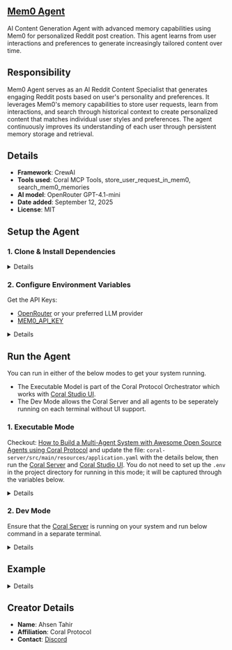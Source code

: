 ## [Mem0 Agent](https://github.com/Coral-Protocol/Coral-Mem0-Agent)
 
AI Content Generation Agent with advanced memory capabilities using Mem0 for personalized Reddit post creation. This agent learns from user interactions and preferences to generate increasingly tailored content over time.

## Responsibility
Mem0 Agent serves as an AI Reddit Content Specialist that generates engaging Reddit posts based on user's personality and preferences. It leverages Mem0's memory capabilities to store user requests, learn from interactions, and search through historical context to create personalized content that matches individual user styles and preferences. The agent continuously improves its understanding of each user through persistent memory storage and retrieval.

## Details
- **Framework**: CrewAI
- **Tools used**: Coral MCP Tools, store_user_request_in_mem0, search_mem0_memories
- **AI model**: OpenRouter GPT-4.1-mini
- **Date added**: September 12, 2025
- **License**: MIT

## Setup the Agent

### 1. Clone & Install Dependencies

<details>  

```bash
# In a new terminal clone the repository:
git clone https://github.com/Coral-Protocol/Coral-Mem0-Agent.git

# Navigate to the project directory:
cd Coral-Mem0-Agent

# Download and run the UV installer, setting the installation directory to the current one
curl -LsSf https://astral.sh/uv/install.sh | env UV_INSTALL_DIR=$(pwd) sh

# Create a virtual environment named `.venv` using UV
uv venv .venv

# Activate the virtual environment
source .venv/bin/activate

# install uv
pip install uv

# Install dependencies from `pyproject.toml` using `uv`:
uv sync
```

</details>

### 2. Configure Environment Variables

Get the API Keys:
- [OpenRouter](https://openrouter.ai/keys) or your preferred LLM provider
- [MEM0_API_KEY](https://app.mem0.ai/dashboard/api-keys)

<details>

```bash
# Create .env file in project root
cp -r .env.example .env
```

Configure the following environment variables in your `.env` file:

```bash
# Coral Server Configuration
CORAL_SSE_URL=your_coral_sse_url_here
CORAL_AGENT_ID=your_agent_id_here

# Model Configuration
MODEL_PROVIDER=openrouter/openai
MODEL_NAME=gpt-4.1-mini
MODEL_API_KEY=your_model_api_key_here
MODEL_BASE_URL=https://openrouter.ai/api/v1

# Mem0 Configuration
MEM0_API_KEY=your_mem0_api_key_here
```

</details>

## Run the Agent

You can run in either of the below modes to get your system running.  

- The Executable Model is part of the Coral Protocol Orchestrator which works with [Coral Studio UI](https://github.com/Coral-Protocol/coral-studio).  
- The Dev Mode allows the Coral Server and all agents to be seperately running on each terminal without UI support.  

### 1. Executable Mode

Checkout: [How to Build a Multi-Agent System with Awesome Open Source Agents using Coral Protocol](https://github.com/Coral-Protocol/existing-agent-sessions-tutorial-private-temp) and update the file: `coral-server/src/main/resources/application.yaml` with the details below, then run the [Coral Server](https://github.com/Coral-Protocol/coral-server) and [Coral Studio UI](https://github.com/Coral-Protocol/coral-studio). You do not need to set up the `.env` in the project directory for running in this mode; it will be captured through the variables below.

<details>

For Linux or MAC:

```bash
# PROJECT_DIR="/PATH/TO/YOUR/PROJECT"

applications:
  - id: "app"
    name: "Default Application"
    description: "Default application for testing"
    privacyKeys:
      - "default-key"
      - "public"
      - "priv"

registry:
  mem0_agent:
    options:
      - name: "MODEL_PROVIDER"
        type: "string"
        description: "Model provider (e.g., openrouter/openai)"
      - name: "MODEL_NAME"
        type: "string"
        description: "Model name (e.g., gpt-4.1-mini)"
      - name: "MODEL_API_KEY"
        type: "string"
        description: "API key for the model provider"
      - name: "MODEL_BASE_URL"
        type: "string"
        description: "Base URL for the model provider API"
      - name: "MEM0_API_KEY"
        type: "string"
        description: "Mem0 API key for memory management"
    runtime:
      type: "executable"
      command: ["bash", "-c", "${PROJECT_DIR}/run_agent.sh main.py"]
      environment:
        - name: "MODEL_PROVIDER"
          from: "MODEL_PROVIDER"
        - name: "MODEL_NAME"
          from: "MODEL_NAME"
        - name: "MODEL_API_KEY"
          from: "MODEL_API_KEY"
        - name: "MODEL_BASE_URL"
          from: "MODEL_BASE_URL"
        - name: "MEM0_API_KEY"
          from: "MEM0_API_KEY"

```

For Windows, create a powershell command (run_agent.ps1) and run:

```bash
command: ["powershell","-ExecutionPolicy", "Bypass", "-File", "${PROJECT_DIR}/run_agent.ps1","main.py"]
```

</details>

### 2. Dev Mode

Ensure that the [Coral Server](https://github.com/Coral-Protocol/coral-server) is running on your system and run below command in a separate terminal.

<details>

```bash
# Run the agent using `uv`:
uv run main.py
```

You can view the agents running in Dev Mode using the [Coral Studio UI](https://github.com/Coral-Protocol/coral-studio) by running it separately in a new terminal.

</details>


## Example

<details>


```bash
# Input:
Interface Agent: Generate me reddit post about ai in healthcare

# Output:
Post 1:
Title: How AI is Revolutionizing Early Disease Detection in Radiology
Content: Recent breakthroughs in computer vision have enabled AI systems to detect early-stage cancers with 94% accuracy, often catching tumors that human radiologists miss. Google's AI can now identify diabetic retinopathy from retinal photographs, potentially preventing blindness in millions of patients worldwide. The key is training on massive datasets of medical images while maintaining patient privacy through federated learning approaches.
Keywords: #AIHealthcare #MachineLearning #MedicalAI #Radiology #EarlyDetection

Post 2:
Title: The Ethics of AI-Powered Drug Discovery: Balancing Innovation with Access
Content: While AI has accelerated drug discovery from 10-15 years to potentially 3-5 years, we're facing new challenges around intellectual property and access. DeepMind's AlphaFold has open-sourced protein structures, but many AI-discovered drugs remain under strict patents. How do we ensure life-saving AI innovations reach those who need them most?
Keywords: #DrugDiscovery #AIEthics #HealthcareAccess #AlphaFold #MedicalInnovation

Post 3:
Title: My Experience Building an AI Chatbot for Mental Health Support
Content: After 6 months of development, our AI mental health companion has helped 10,000+ users manage anxiety and depression. The biggest challenge wasn't the NLP—it was ensuring the AI knew when to recommend human intervention. We implemented safety triggers and 24/7 crisis protocols. Mental health AI isn't about replacing therapists; it's about providing accessible first-line support when humans aren't available.
Keywords: #MentalHealthAI #Chatbots #HealthcareTech #AIForGood #DigitalTherapy

Post 4:
Title: Why Hospital AI Systems Keep Failing (And How to Fix Them)
Content: Deployed 50+ AI models in healthcare settings. 80% failed within 6 months. The problem isn't the algorithms—it's integration with existing workflows. Doctors won't use systems that add 10 minutes to each patient visit. Successful healthcare AI must be invisible, accurate, and faster than current processes. Focus on augmentation, not replacement.
Keywords: #HealthcareAI #DigitalTransformation #MedicalTechnology #AIImplementation #HealthTech

Post 5:
Title: AI Predicting Heart Attacks 5 Years Before They Happen—Here's How
Content: New research shows AI can analyze standard ECGs to predict future cardiac events with 85% accuracy. The model identifies subtle patterns invisible to cardiologists, potentially saving millions of lives through early intervention. The breakthrough came from training on 1.6 million ECGs combined with long-term patient outcomes. Preventive medicine just got a major upgrade.
Keywords: #CardiacAI #PredictiveMedicine #HeartHealth #MedicalAI #PreventiveCare

Note: This agent learns from your preferences and will personalize future content based on your interaction history and stored memories.
```
</details>


## Creator Details
- **Name**: Ahsen Tahir
- **Affiliation**: Coral Protocol
- **Contact**: [Discord](https://discord.com/invite/Xjm892dtt3)